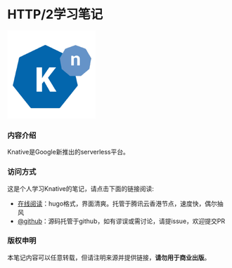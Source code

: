 # HTTP/2学习笔记

![](content/introduction/images/knative-logo.png)

### 内容介绍

Knative是Google新推出的serverless平台。

### 访问方式

这是个人学习Knative的笔记，请点击下面的链接阅读:

- [在线阅读](https://skyao.io/learning-knative)：hugo格式，界面清爽。托管于腾讯云香港节点，速度快，偶尔抽风
- [@github](https://github.com/skyao/learning-knative/)：源码托管于github，如有谬误或需讨论，请提issue，欢迎提交PR

### 版权申明

本笔记内容可以任意转载，但请注明来源并提供链接，**请勿用于商业出版**。


